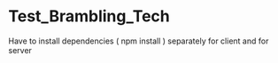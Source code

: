 # Test_Brambling_Tech
Have to install dependencies ( npm install ) separately for client and for server
